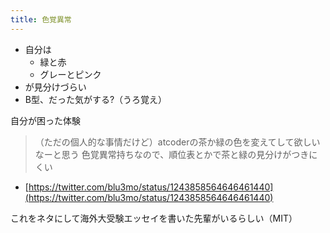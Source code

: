 ```yaml
---
title: 色覚異常
---
```


* 自分は
  * 緑と赤
  * グレーとピンク
* が見分けづらい
* B型、だった気がする?（うろ覚え）

自分が困った体験

 > 
 > （ただの個人的な事情だけど）atcoderの茶か緑の色を変えてして欲しいなーと思う
 > 色覚異常持ちなので、順位表とかで茶と緑の見分けがつきにくい

* [https://twitter.com/blu3mo/status/1243858564646461440](https://twitter.com/blu3mo/status/1243858564646461440)

これをネタにして海外大受験エッセイを書いた先輩がいるらしい（MIT）
